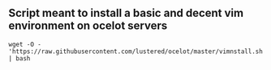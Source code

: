 ## Script meant to install a basic and decent vim environment on ocelot servers

    wget -O - 'https://raw.githubusercontent.com/lustered/ocelot/master/vimnstall.sh' | bash
